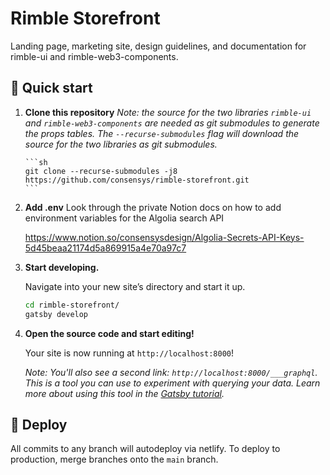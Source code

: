 # Rimble Storefront

Landing page, marketing site, design guidelines, and documentation for rimble-ui and rimble-web3-components.

## 🚀 Quick start

1.  **Clone this repository**
    _Note: the source for the two libraries `rimble-ui` and `rimble-web3-components` are needed as git submodules to generate the props tables. The `--recurse-submodules` flag will download the source for the two libraries as git submodules._

        ```sh
        git clone --recurse-submodules -j8 https://github.com/consensys/rimble-storefront.git
        ```

1.  **Add .env**
    Look through the private Notion docs on how to add environment variables for the Algolia search API

    https://www.notion.so/consensysdesign/Algolia-Secrets-API-Keys-5d45beaa21174d5a869915a4e70a97c7

1.  **Start developing.**

    Navigate into your new site’s directory and start it up.

    ```sh
    cd rimble-storefront/
    gatsby develop
    ```

1.  **Open the source code and start editing!**

    Your site is now running at `http://localhost:8000`!

    _Note: You'll also see a second link: _`http://localhost:8000/___graphql`_. This is a tool you can use to experiment with querying your data. Learn more about using this tool in the [Gatsby tutorial](https://www.gatsbyjs.org/tutorial/part-five/#introducing-graphiql)._

## 💫 Deploy

All commits to any branch will autodeploy via netlify. To deploy to production, merge branches onto the `main` branch.
